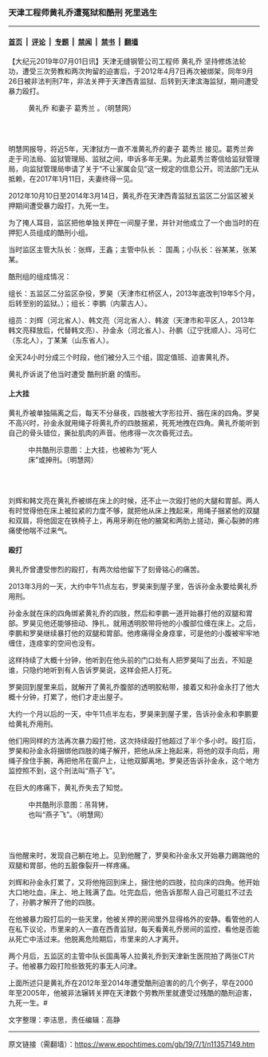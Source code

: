 ### 天津工程师黄礼乔遭冤狱和酷刑 死里逃生

---

#### [首页](../../../..?n11357149) &nbsp;|&nbsp; [评论](../../../../../epoch-comment?n11357149) &nbsp;|&nbsp; [专题](../../../../../epoch-special?n11357149) &nbsp;|&nbsp; [禁闻](../../../../../epoch-news?n11357149) &nbsp;|&nbsp; [禁书](../../../../../books?n11357149) &nbsp;|&nbsp; [翻墙](https://github.com/gfw-breaker/nogfw/blob/master/README.md?n11357149)


<div class="post_content" id="artbody" itemprop="articleBody">
 <!-- article content begin -->
 <p>
  【大纪元2019年07月01日讯】天津无缝钢管公司工程师
  <ok href="https://www.epochtimes.com/gb/tag/%E9%BB%84%E7%A4%BC%E4%B9%94.html">
   黄礼乔
  </ok>
  坚持修炼法轮功，遭受三次劳教和两次拘留的迫害后，于2012年4月7日再次被绑架，同年9月26日被非法判刑7年，非法关押于天津西青监狱、后转到天津滨海监狱，期间遭受暴力殴打。
 </p>
 <figure aria-describedby="caption-attachment-11357245" class="wp-caption aligncenter" id="attachment_11357245" style="width: 364px">
  <ok href="https://i.epochtimes.com/assets/uploads/2019/07/2017-4-15-gexiulan_01.jpg" target="_blank">
   <img alt="" class="wp-image-11357245" src="https://i.epochtimes.com/assets/uploads/2019/07/2017-4-15-gexiulan_01-600x545.jpg"/>
  </ok>
  <br/><figcaption class="wp-caption-text" id="caption-attachment-11357245">
   <ok href="https://www.epochtimes.com/gb/tag/%E9%BB%84%E7%A4%BC%E4%B9%94.html">
    黄礼乔
   </ok>
   和妻子
   <ok href="https://www.epochtimes.com/gb/tag/%E8%91%9B%E7%A7%80%E5%85%B0.html">
    葛秀兰
   </ok>
   。（明慧网）
  </figcaption><br/>
 </figure><br/>
 <p>
  明慧网报导，将近5年，天津狱方一直不准黄礼乔的妻子
  <ok href="https://www.epochtimes.com/gb/tag/%E8%91%9B%E7%A7%80%E5%85%B0.html">
   葛秀兰
  </ok>
  接见。葛秀兰奔走于司法局、监狱管理局、监狱之间，申诉多年无果。为此葛秀兰寄信给监狱管理局，向监狱管理局申请了关于“不让家属会见”这一规定的信息公开。司法部门无从抵赖，在2017年1月11日，夫妻终得一见。
 </p>
 <p>
  2012年10月10日至2014年3月14日，黄礼乔在天津西青监狱五监区二分监区被关押期间遭受暴力殴打，九死一生。
 </p>
 <p>
  为了掩人耳目，监区把他单独关押在一间屋子里，并针对他成立了一个由当时的在押犯人员组成的酷刑小组。
 </p>
 <p>
  当时监区主管大队长：张辉，王鑫；主管中队长 ： 国禹；小队长：谷某某，张某某。
 </p>
 <p>
  酷刑组的组成情况：
 </p>
 <p>
  组长：五监区二分监区杂役，罗昊（天津市红桥区人，2013年底改判19年5个月，后转至别的监狱。）；组长：李鹏（内蒙古人）。
 </p>
 <p>
  组员：刘辉（河北省人）、韩文亮（河北省人）、韩波（天津市和平区人，2013年韩文亮释放后，代替韩文亮）、孙金永（河北省人）、孙鹏（辽宁抚顺人）、冯可仁（东北人），丁某某（山东省人）。
 </p>
 <p>
  全天24小时分成三个时段，他们被分入三个组，固定值班、迫害黄礼乔。
 </p>
 <p>
  黄礼乔诉说了他当时遭受
  <ok href="https://www.epochtimes.com/gb/tag/%E9%85%B7%E5%88%91%E6%8A%98%E7%A3%A8.html">
   酷刑折磨
  </ok>
  的情形。
 </p>
 <h4>
  上大挂
 </h4>
 <p>
  黄礼乔被单独隔离之后，每天不分昼夜，四肢被大字形拉开、捆在床的四角。罗昊不高兴时，孙金永就用绳子将黄礼乔的四肢捆紧，死死地拽在四角。黄礼乔能听到自己的骨头错位，撕扯肌肉的声音。他疼得一次次昏死过去。
 </p>
 <figure aria-describedby="caption-attachment-11357313" class="wp-caption aligncenter" id="attachment_11357313" style="width: 280px">
  <ok href="https://i.epochtimes.com/assets/uploads/2019/07/2015-1-1-minghui-persecution-kuxing-01-ss.jpg" target="_blank">
   <img alt="" class="size-full wp-image-11357313" src="https://i.epochtimes.com/assets/uploads/2019/07/2015-1-1-minghui-persecution-kuxing-01-ss.jpg"/>
  </ok>
  <br/><figcaption class="wp-caption-text" id="caption-attachment-11357313">
   中共酷刑示意图：上大挂，也被称为“死人床”或抻刑。（明慧网）
  </figcaption><br/>
 </figure><br/>
 <p>
  刘辉和韩文亮在黄礼乔被绑在床上的时候，还不止一次殴打他的大腿和胃部。两人有时觉得他在床上被拉紧的力度不够，就把他从床上拽起来，用绳子捆紧他的双腿和双肩，将他固定在铁椅子上，再用牙刷在他的腋窝和两肋上搓动，撕心裂肺的疼痛使他喘不过来气。
 </p>
 <h4>
  殴打
 </h4>
 <p>
  黄礼乔曾遭受惨烈的殴打，有两次给他留下了刻骨铭心的痛苦。
 </p>
 <p>
  2013年3月的一天，大约中午11点左右，罗昊来到屋子里，告诉孙金永要给黄礼乔用刑。
 </p>
 <p>
  孙金永就在床的四角绑紧黄礼乔的四肢，然后和李鹏一道开始暴打他的双腿和胃部。罗昊见他还能够扭动、挣扎，就用透明胶带将他的小腹部位缠在床上。之后，李鹏和罗昊继续暴打他的双腿和胃部。他疼痛得全身痉挛，可是他的小腹被牢牢地缠住，连痉挛的空间也没有。
 </p>
 <p>
  这样持续了大概十分钟，他听到在他头前的门口处有人把罗昊叫了出去，不知是谁，只隐约地听到有人告诉罗昊说，这样会把人打死。
 </p>
 <p>
  罗昊回到屋里来后，就解开了黄礼乔腹部的透明胶粘带，接着又和孙金永打了他大概十分钟，打累了，他们才走出屋子。
 </p>
 <p>
  大约一个月以后的一天，中午11点半左右，罗昊来到屋子里，告诉孙金永和李鹏要给黄礼乔用刑。
 </p>
 <p>
  他们用同样的方法再次暴力殴打他，这次持续殴打他超过了半个多小时。殴打后，罗昊和孙金永将捆绑他四肢的绳子解开，把他从床上拖起来，将他的双手向后，用绳子拴住手腕，再把他吊在窗户上，让他双脚离地。罗昊还告诉孙金永，这个地方监控照不到，这个刑法叫“燕子飞”。
 </p>
 <p>
  在巨大的疼痛下，黄礼乔失去了知觉。
 </p>
 <figure aria-describedby="caption-attachment-11357390" class="wp-caption aligncenter" id="attachment_11357390" style="width: 171px">
  <ok href="https://i.epochtimes.com/assets/uploads/2019/07/2012-6-18-cmh-kuxingtu-06-ss.jpg" target="_blank">
   <img alt="" class="size-full wp-image-11357390" src="https://i.epochtimes.com/assets/uploads/2019/07/2012-6-18-cmh-kuxingtu-06-ss.jpg"/>
  </ok>
  <br/><figcaption class="wp-caption-text" id="caption-attachment-11357390">
   中共酷刑示意图：吊背铐，也叫“燕子飞”。（明慧网）
  </figcaption><br/>
 </figure><br/>
 <p>
  当他醒来时，发现自己躺在地上。见到他醒了，罗昊和孙金永又开始暴力踢踹他的双腿和胃部，他的五脏像裂开一样疼痛。
 </p>
 <p>
  刘辉和孙金永打累了，又将他拖回到床上，捆住他的四肢，拉向床的四角。他开始大口地吐血，床上、地上贱满了血。吐完血后，他告诉那帮人自己可能扛不过去了，孙鹏才解开了他的四肢。
 </p>
 <p>
  在他被暴力殴打后的一些天里，他被关押的房间里外显得格外的安静。看管他的人在私下议论，市里来的人一直在西青监狱，每天看黄礼乔房间的监控，看他是否能从死亡中活过来。他脱离危险期后，市里来的人才离开。
 </p>
 <p>
  两个月后，五监区的主管中队长国禹等人拉黄礼乔到天津新生医院拍了两张CT片子。他被暴力殴打险些致死的事无人问津。
 </p>
 <p>
  上面所述只是黄礼乔在2012年至2014年遭受酷刑迫害的的几个例子，早在2000年至2005年，他被非法辗转关押在天津数个劳教所里就遭受过残酷的酷刑迫害，九死一生。#
 </p>
 <p>
  文字整理：李洁思，责任编辑：高静
 </p>
 <!-- article content end -->
 <div id="below_article_ad">
 </div>
</div>


---

原文链接（需翻墙）：https://www.epochtimes.com/gb/19/7/1/n11357149.htm